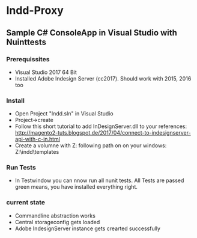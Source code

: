 # Indd-Proxy
## Sample C# ConsoleApp in Visual Studio with Nuinttests

### Prerequissites
- Visual Studio 2017 64 Bit
- Installed Adobe Indesign Server (cc2017). Should work with 2015, 2016 too

### Install
- Open Project "Indd.sln" in Visual Studio
- Project->create
- Follow this short tutorial to add InDesignServer.dll to your references: http://magento2-tuts.blogspot.de/2017/04/connect-to-indesignserver-api-with-c-in.html 
- Create a volumne with Z: following path on on your windows: Z:\\indd\\templates

### Run Tests
- In Testwindow you can nnow run all nunit tests. All Tests are passed green means, you have installed everything right.


### current state
- Commandline abstraction works 
- Central storageconfig gets loaded
- Adobe IndesignServer instance gets crearted successfully
